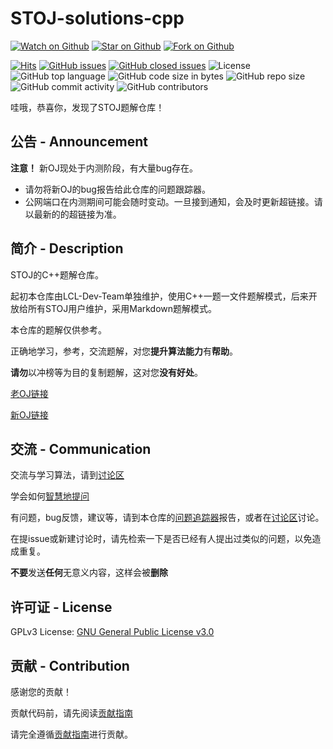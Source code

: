 # STOJ-solutions-cpp

[![Watch on Github](https://img.shields.io/github/watchers/TheMagicFlute/STOJ-solutions-cpp.svg?style=social)](https://github.com/TheMagicFlute-studio/STOJ-solutions-cpp/watchers)
[![Star on Github](https://img.shields.io/github/stars/TheMagicFlute/STOJ-solutions-cpp.svg?style=social)](https://github.com/TheMagicFlute-studio/STOJ-solutions-cpp/stargazers)
[![Fork on Github](https://img.shields.io/github/forks/TheMagicFlute/STOJ-solutions-cpp.svg?style=social)](https://github.com/TheMagicFlute-studio/STOJ-solutions-cpp/network/members)

[![Hits](https://hits.sh/github.com/TheMagicFlute-studio/STOJ-solutions-cpp.svg)](https://hits.sh/github.com/TheMagicFlute-studio/STOJ-solutions-cpp/)
[![GitHub issues](https://img.shields.io/github/issues/TheMagicFlute-studio/STOJ-solutions-cpp.svg)](https://github.com/TheMagicFlute-studio/STOJ-solutions-cpp/issues)
[![GitHub closed issues](https://img.shields.io/github/issues-closed/TheMagicFlute-studio/STOJ-solutions-cpp.svg)](https://github.com/TheMagicFlute-studio/STOJ-solutions-cpp/issues?q=is%3Aissue+is%3Aclosed)
![License](https://img.shields.io/github/license/TheMagicFlute-studio/STOJ-solutions-cpp.svg)
![GitHub top language](https://img.shields.io/github/languages/top/TheMagicFlute-studio/STOJ-solutions-cpp.svg)
![GitHub code size in bytes](https://img.shields.io/github/languages/code-size/TheMagicFlute-studio/STOJ-solutions-cpp.svg)
![GitHub repo size](https://img.shields.io/github/repo-size/TheMagicFlute-studio/STOJ-solutions-cpp.svg)
![GitHub commit activity](https://img.shields.io/github/commit-activity/m/TheMagicFlute-studio/STOJ-solutions-cpp.svg)
![GitHub contributors](https://img.shields.io/github/contributors/TheMagicFlute-studio/STOJ-solutions-cpp.svg)

哇哦，恭喜你，发现了STOJ题解仓库！

## 公告 - Announcement

**注意！** 新OJ现处于内测阶段，有大量bug存在。

- 请勿将新OJ的bug报告给此仓库的问题跟踪器。
- 公网端口在内测期间可能会随时变动。一旦接到通知，会及时更新超链接。请以最新的的超链接为准。

## 简介 - Description

STOJ的C++题解仓库。

起初本仓库由LCL-Dev-Team单独维护，使用C++一题一文件题解模式，后来开放给所有STOJ用户维护，采用Markdown题解模式。

本仓库的题解仅供参考。

正确地学习，参考，交流题解，对您**提升算法能力**有**帮助**。

**请勿**以冲榜等为目的复制题解，这对您**没有好处**。

[老OJ链接](https://oj.stemstar.com/)

[新OJ链接](http://newoj.stemstar.com:9081/)

## 交流 - Communication

交流与学习算法，请到[讨论区](https://github.com/TheMagicFlute-studio/STOJ-solutions-cpp/discussions)

学会如何[智慧地提问](https://github.com/xueqing/Smart-Questions)

有问题，bug反馈，建议等，请到本仓库的[问题追踪器](https://github.com/TheMagicFlute-studio/STOJ-solutions-cpp/issues)报告，或者在[讨论区](https://github.com/TheMagicFlute-studio/STOJ-solutions-cpp/discussions)讨论。

在提issue或新建讨论时，请先检索一下是否已经有人提出过类似的问题，以免造成重复。

**不要**发送**任何**无意义内容，这样会被**删除**

## 许可证 - License

GPLv3 License: [GNU General Public License v3.0](../LICENSE)

## 贡献 - Contribution

感谢您的贡献！

贡献代码前，请先阅读[贡献指南](./CONTRIBUTING.md)

请完全遵循[贡献指南](./CONTRIBUTING.md)进行贡献。
